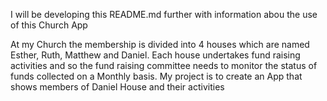 I will be developing this README.md further with information abou the use of this Church App

At my Church the membership is divided into 4 houses which are named Esther, Ruth, Matthew and Daniel. Each house undertakes fund raising activities and so the fund raising committee needs to monitor the status of funds collected on a Monthly basis. My project is to create an App that shows members of Daniel House and their activities

